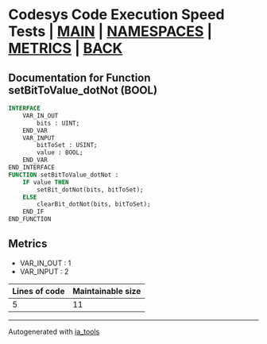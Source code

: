 # Codesys Code Execution Speed Tests | [MAIN] | [NAMESPACES] | [METRICS] | [BACK]  

## Documentation for Function setBitToValue_dotNot (BOOL)  

```pascal
INTERFACE
    VAR_IN_OUT 
        bits : UINT;
    END_VAR
    VAR_INPUT 
        bitToSet : USINT;
        value : BOOL;
    END_VAR
END_INTERFACE
FUNCTION setBitToValue_dotNot :
    IF value THEN
    	setBit_dotNot(bits, bitToSet);
    ELSE
    	clearBit_dotNot(bits, bitToSet);
    END_IF
END_FUNCTION
```

## Metrics  

- VAR_IN_OUT : 1
- VAR_INPUT : 2

| Lines of code | Maintainable size |
| ------------- | ----------------- |
| 5 | 11 |

---
Autogenerated with [ia_tools](https://github.com/tkucic/ia_tools)  

[MAIN]: ../../../../index_st.md
[NAMESPACES]: ../../nsList_st.md
[METRICS]: ../../../metrics_st.md
[BACK]: ../nsMain_st.md
